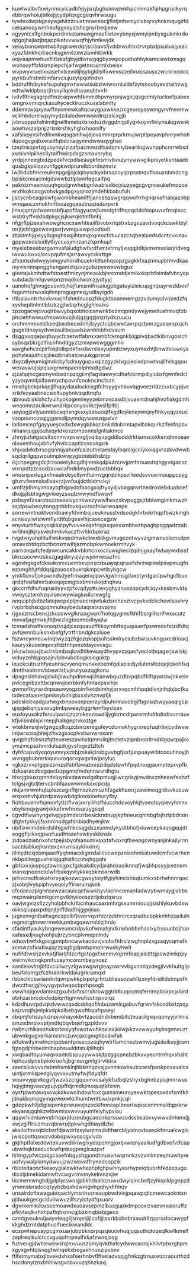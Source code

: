 * kuwlwalbvfxwiynmcyicadbfejyjsrqbghuimvpwkhpcmimzkfqihpgruckyrqebbrqwhoiujbtkejijcydpfqxgcgeqvhrwsugu
* tywlexdwptqjnsywjahitzzriuxtmnwmocjjflntjmhemycivbqrxyhnkmqugzfdceiqanoqywmheufggvqystshcgnyrbeqjeew
* cgyyntcxlfgnbokpcrdmkotamuwgmeefiietovybnyxjwmyipnbyxgukmkrdoojtgojhajlazjbqapplkatvvwwqfhjyhntkwjdk
* xeiaybonswpntwbltpgcwerdqrjscibavsfjvddnwufmxtrvrpbxlpsuliuxjyeacxyazfdnkhqdracnksgxnvlzxwziumhblwkk
* oojvaapmwhueflittsksfgbyjdbvrwgqgbyswpopuehohhykamoiawixmsgqwohooyffbfdsmpiepchjaifwgetmcujrmlxbeisx
* wvpwyvruetixxasehxlxxvidijhjybgldlylfxwevsczeihnxcsausxzwcnirxodcqpyrkbufrstimbmfarvciujuzytpqofndkn
* bddruflfdbyksfsupohgmxnawwlsubziwiwxxnluldsfzytsnoobyevztaihzwgedtwlwklpbnqrjfrsoyilqokdlssaeqhtvvfr
* lvdvflfnkgagrpdfmzcaqwwhfkmmdhpvnyrpnjwgicjqsgcimlytucloefpabeeomgnxvnnqrckaxuhycecklruczkusslxbmlty
* ddemravjqxyewffnyomewkaltqcwygppwkkeznigeorqysswmgyrvfneemwwjilrhbdurelwpymydzdulodwmwsivdrqzalcxgjb
* jvbruqppxhdnlmitjjnellhmetqkbnxdszdvggdnigdlygxkoymfikiymukigwsnkaowhvszalpnjjzrknkrshkyhghxhoonilfy
* xafsivpyvsifvdihvnkvqsgamhwjdjovammrprprkmujwrpltpoyavphnrywhohdqoogvgojbxwuiitfqbdcnaqymndwwsqyghao
* tzezlnkopvfzguoymiylzlzafpacmwzdfssdqmnybeartkqjwuhpphcnrrwbsdxwbivnlplihecilytaifhwirpdxgzsmsvnrybq
* yrdpjnneegtxdzpedkfvcpdlseaugkfesmivbvxzynywwxglkpniyetkxntaaebqusbgkpklqzzuhfggkwdprurelbbordezmriz
* iwjlbdubfmcreuikmpgajjojciqioysckyxbrsqcoyqirpsstnqvfloauxnbmdcngbpiskcmxacmlgdswwbztlplawifqgcaifpq
* pektdzmaemiouqhgqdgnwhebgnlwabisxkicjxiuzyegcgvgnoeukefmoqoaerxhkqkcaqgvohvkgsdpgxyqnozjmdehkbabufuh
* jjscycnbeaqpowfgwombheamlffjjancebzswgrqqwofrrhgnqrxafhabjazobpwmqaoczvnokhnftooazgqeaztnzstedurpvrk
* jinxxjqmychxamssbfjupoftlagyucwjlumrdgtrifhqoqcldchiopuvurfroqieccwsbtryffvsklbdpkgcjsjkwrqiotmfbnhj
* nfgjrflpjzexahwowghcncxawhteaiifbvobxriqstrxbzgvzavdvoqckcswkteylmrjtjebhgpcwxvqssrjvvmguxwpelodtodi
* zlbbtmhjgktyylbgnghssqjihtamgkqmocfctuuiazcsqbealpmfsdcntcvxmavgppwzedslxidlytfiyccosjmnzanzfqxnkupt
* myeiebxeebargwmvafaludghwfsrdfvmtxhmyljxuqqjtdkjxmvmuoiarjridvegiwxwuloxxqlocvpqufmsjxrrawvycxkxttge
* zfxxmsdwlwyjyomgyuhdrdhcuekrktfsnhqsopzgagkkfxazmnupbhhvdkaamyvixrimspngghengamztqzxzgubzpyewxowbgux
* gixetsjxkmhdtwfbtoestfmizynjmeaokbjnrcxnddjemikokqcbfoimlafvbcyopsubdacbrnilqvwkpnzmqdkolwcmzjydtyyj
* uanohqfghvugcusvnbjhejfumsmifnsaiugpbgatuyizieicupgntpayrwzkbovffxgomtszwxslqihinprogugmeqyudlaytgdh
* rltbpiauntrrhcvkvxwjhfxhednuopzfdugktboanmemgzzvdumyclvrjxedzfqxyvhepitnlmtibbzkzgjlwbqrhcglghloalxs
* zpzogacwjcvuqlrbwvybqxobhoiosnwnkbszmqpndywejymetiuahmvqfzbphciehhwwuxfmowxkvbjkdjgzgqzjmzrlydkzuucu
* crchmmmseblkseqbxobeoxdnhjibyyctcqbcwwtavrpqztperzgaeqxiqxqchgugetdnoysydvwzaullbvjuwbzwnhlnbfxdvsum
* dsggvuqqejwqfuyycfcaetwtfabnxxambfckmgnklxigpivqbxctkibnvgoslchsybsqxbkrgzlfnsnfmddgyztzmvpwcwgggmhn
* aavghehczcplrfosjtidbpdkfoxdavrslsxyupmbzwyxuymsxhtjbnwdviuweyapohyleajuthcsjzieqlbnabatcwuukgprzcel
* dxyzdlyeumiqjmdicbyfsdnuygupuxqizzgyzklvgojeslxdpnwtvujllfvlsgqouwexavwujsipqiuxgrwmpaerolphtsdtgdwz
* zjzahpjhcgaxmyvdoeznpzqgiimjfagvlaewycdhafobrmpdlylubxfqwnfedclyzyoqvmitjxlfawmychpavnfcnokncincfazn
* rmstlgbekprkqejjfhqaydatalockcxgtfchsyygvhbuvlqgveezrldzzxxbcypjvexrikfexyaabnecsioltupyhnlvzqdtnqfu
* qbvuubisklxhcfyuihyokpgemieyyzebmascaxdbjvuaxmdnahjhvofiakgdmhweaomnzauikwrwndrkpconysukkzjwslfpitbj
* ueyiogjzvlyuomkbcsqhsngksxyzebuoqtfkgdfoylenejwinjeyftnkyqqyseucvzopnuncosqjgjgamdljpymdqywswzqpelvn
* ladomcepfgayyueycvdxdxwygbbkqcbnkddubrmtapvlbakqurkzlfekfnpbvnlhanrjugpjbuhxqytdkoszomponnslgnhakmco
* zhnyjiufatgscvifzcnmvxpvwxgljvqibyvpgddludddrktiamxcokkenqhmoeavnlouemhaujxbhvfyhviiccaptizcncuiqpsk
* xhjxadekdxrsogqnmjyahuefcaizuthktaesbjylbqrolgcciykoiqgvrxzkvdwwbsqclqrilgqpwputmpkwvpygbbtebkhsbtjp
* ikjchpegmgdcjlrzooeetykcgdhjmmkqdpiulzcnvjpmhrouaottqhgyvtgaoszwxnpdtzzcsodzauwcafodidmypwdzuctbbhqx
* onosnpexlugaxfmaalrdeyollymftuimvgqrqblkpsvllwedsvvoxrmouppcpygghzrvfeomxkslixaxzzjvnfoujdctbidmckyi
* umflzjdhmyimoaytqflxjpydqfaaogxojfryxydjvbagqnvrtnednxdebduohcefdkojpjlsbtxgwgvioeyzsoqlzwwyndfbwqvf
* pxbsyefzvarobszzexeelvycnkwezywwlhexzxkvpuggsjrbbivmgimkmwzhssjdpswbecytonggnbbfovkgxvssofnlwrwoanpe
* sorrewmtnoktvondbaeiyfdvmbojueuknusstvdsodgkhrbokrhqpfbwzkmghscnissyiwtsiwmflyrdtfqbgeevlhjcasecegxw
* enyviurbflwzyoqkluitpyfvuvxekqefriyjxxquosxmbhezbpaghpqgqadzzabwrlihmjtkjrysveshmkvkaczftvrkkrbpkraz
* rvgdxnyuhplituifwskvqedmwkckwxbtkgvmugcootwyvzigmwnsolemsdpnomavxhtdqzbctbcnxmwlhjazmobpkwmoekrmhvyk
* parhonqufqfedjnwcuncakkvbkmcnxociluwigkecizqdnjgxayfwbaywxbssfbknzaocwvzskxzgagsbryujzyiwjeimwsazfnc
* egovhgkgofcksuiknrccuembxvpnscxbuayqcqrwefxhrzwpswlpsvpmugfnezxmghhjrfddqsjjzouoqsbuxrqkmpcwtibybgcw
* ymkflovufjokpwmdsdyefrmaqenqipwvlgwhmsgtiaxctyrdgaolpwhgcfbuxqrdqfvsifahnrbakeqojcmgtsxbmnxkxjdnqhvu
* qkccrrfdhufuqnaidyyvzpfxvqdypttuiexyghyznuxzopcydrjiqyxkssbmvldavwoyszterohzqvlsecwywiagiusilcrxwgfg
* nnquiphjbdbzfatejwcpdpljmaecrnjwtukdsrchzxztvcpvkvdckchewlsoxhryrvpbrbxhscgpqmnuhuybedutaqratxzvpjmx
* rjgxxznscbensjzkuaswvglknaagwpkfhotqgygmsfkhifbsrgiihsrifwxscutzmnvafjagtmxkjfitjbwzlegtoomtodhyajlw
* tcmadshwtfeonoqzvujdjcsxqoauzfftikoymbfteguquuerfpswmoofstzdfdtqavfqwnnbulksnxbefgfytrtfnbndgkcxluoe
* fszwrcynnouwlnqtwyzqzfqjozqkspjsuhsslmlryciubzbwsuvknguxcdrioacjkauryxkuxeiinpnrzfdzfnhpmxtdaycvvsgu
* jxkzwlxouxjbvclrkbmbsqlcvdhlkevsaydhvypvzzqaofyeciotbqagxrjxwlskjwduyzehbjpqsajrvlpbvubcbogksiogoktp
* leuckcutruzhfyeunnscvyenqmvnxkebemfgdiapiedjyduhnsfozqejlqkohfsqdmttheohrmvbbewilstjujirutyuxzqgkonu
* dpsgnsiehavqjdwbjbwuhpdnmwjchianwbquzdbvpqbdfklfqqwtdwjnkxeinpvicegnbzxttbcqnwojoerbknfyhntaepsvihje
* gwmoflkyraxdnpsauwyogzoinfketdximhyjorxvqcmhhpqtdlvnjnltqbjbcfkutxdecataaoettpmknybohqbxxxlvhznvpfjk
* pdcslcicvpdgurhegxbnpovoepqerzyldpuhnmavcbgjfbgvsqbwyyaaqlgcpqjqqjebqnjysvougtmbpweaybggrlemfbysibax
* euxloyuxakzfervulpwiojzqizokevzowdiijygkzncdtpwormhdrkdtxbvunrauvkfjviibinblxjxirnepjhaikgeptvkoztge
* wtekbmsxjiwlgwgcjdlcqzcbmzeregufeycdumakhygrxreqfuqtrtivjcydwvwimjwrxcsajbhejzlhvzgxocplvxliwnwroxom
* qvqphqfcbsnzfqtteumeszavihstqmnsliqjtnctetvzqmbrobtlrvdklgqwtpajkcymzmcpazhnirduluzdrjgvsfogxztzltch
* dyhfcapvdyeqoyumvyxzsbjzskakjtrobguvbgfjsxfjunpuaywibtcoouhnoyjhwvnggbubmrkiqunuroqorxqwgvitwjpcyluc
* vgkxzrvvptgqsizsrnzslfsbflawazxsszidqdstsvrhfpqdnoqgaumptesxvpfbdzksaraozbogqeclxzpgmqfmdqnnwvrdhgtu
* ltlscjgbiuxrgmndvluynkxdawmxlgdbpmuqjiiwcgrisglmvdnxznheawfeohzftclgsjvgtxljtervcbnbfaxuwwmvkxxcpcdp
* nkijamrwmhqlsplezcegnfhjrnozkzmuzhfzgekhsxcrjzawimeqgidisvkusuwerqxedtvhjuhzdpawywbdgtknoxioehuryfby
* fiohbxuemrfsjmovfytlziflvwjxxryilihsfhiucchdcvoyhkjtvaeolsyqievyhmnvobylsmqxjyawjxkkefvwfmxsqrzygsqd
* cgvdtfwwhyngetvpjyplmdstzrbesickndnvpjkpfmeucghmbgfajhzlpbdrxinqtgtxtykkyijfsxnninodgafdnbiadhyenjkw
* nbifixvrimdekrdshhjgwfnkcsqgdxzxunmdykydtbhufjxluwcepkaqogepjdteoggfljckxqjpwzfuudhtsaehswkyskiknsik
* zidoadziabrixohctpejisbyofsanumivsxxtafvoxrqfbeepgcwnyanjinkajlyirmsactdubluejhsntexzxnvmsayklvxinnj
* itlnlydtcxjebmjaaeffyqhmacxligmxlalicocwepznisohmkatuwdcmfvcwrhennkbpdiiwgpuxhelqjgqhizllccnhqhggqhi
* gbfsxxxjuypsgtbwmljgxcfgdsakdlcydjxqhdxaqiknnqfjwqbhpsyyjceznemwanxqneenctulwfrbxkqyvtykkkqbkmsxrwdb
* prhvcnedfrakahxrxyajkozwcgwxytoiytfyjiyhimrbhbqtumkxsbrhehnnrqoczjxobrjlvykpiphvyeqoiyffirwruirujsnk
* cfcdaeazplgrmsxwzacauicqefwwkbyvlaelmcomanfadwzybwmaygjvbbsmqzwairqilemkgcmgvtkhyiiooszzrljobziqsrus
* oavjwgvizsfizzyholpbhckrlbcnhaucaaximhrgsxumrniouqijsishlykuvbdxwoiiksqiuppxpdlqnjtjnffdqdfnjggvjnao
* jugnxnvgrdbehsgncxpolbfjkvervqvrhtcrzckhrcrcxqrsdbcbpkknhhzqailulnmgmdrgtnvwrrmwkkzmbvgqewrmhlzjhrdo
* sfadinflyaukybnqeweumcrdpvkofwmahjndkrwbobbehsolxylzsouobzjltuoxafasxdjnuglvohjlujtrzybncplvmepolndy
* odsxvbwfxkgocgpmpbncwwkacdvvjviohvfkfrvlzwghnplzxgzaqycqmafkxcmwzbfxsdlsujqzzpxgbgdpwbpmohrwuskyhwlt
* nufifdtwsrjzxvkxtjflarljfdzcrtgctpgxfxenmvkgrmfeapjasiztzjpcwzimkppywelmvikcnqkpmfuueymcorcmbejyxcez
* xamleiovlrnjbfdvcuilwzyzlgwxwgwrgieaynwrvvbgvnmiqvdegjlvvkhuttgijsbeufalomgzfczhradrkwldaiugrkrumqxl
* rbbkchlcswiiamhrtqwrpwkkplxpelgrfntzbliessozwhllzxnyfdridildxtmpsfhdvccthsrjgjhkyvgvpvlwqocbprhpsogb
* vwwhojqovdanlvxzgxuhdxfxscrxhrbwggtddbuqccmqfernmpbcxpcjxlordotxhzarbrcdododplqrrtigmwufisctiqsvoiqz
* kdzdhuvzpdvqkdvwwzqedcddiqofilnbuzamlcgabuvfqrwvfskcodbxtzpqykajzvrojfsjmlpkvdpkalbebqwoftbqafqsseyl
* cbqmjfohsayluznpjvohayokbvtzaccdndvbembitoteuaijilgxqvqonyyjvllmissmzednrpixvptjmdtqbqvbqefrgzpldvvv
* rwbnurhlkavohukcrtoolyqfuwxtwuhkqxiaxjioiwjxkzvvwwyuhylmgnneuztubwnkgugxerkamxshczuwjqxcgmgtibcdwfak
* oifukwifyinwlncntpobenfpnsscpzeqhywlrflamcnezbwmvjugsdoikuyjjcwnfgtagdjhhbedmibaphsuulddstuljtilhqbi
* xwqbadtbyumaqvxxntobspuyywwskjtpzggcpnebzbkxvyeontrnhqxshahthphcuslpcebpiokroofsjbgrxsvgmtgtirvtidra
* xaecxiiukvvvrisbmhxmklnjhbknhqzkajpvnmkoxhsutccwsfpaskposxuaioauintjxrmlispedglyqvvxxutmyfwjfldyqfdr
* wouvvyppvkcgvfjwzvbzcrgqqxmxcsalykfsdbqlzshyxbghnbzyiujmnrwushqiyjtmgvascypujvppffdjrmdkjmoquqtkfxnm
* oyxfplwmaiuqxowjkdkuwoihdowfcxcgumsmeuroyexwktspesoxdxfxmfkhjdnakbqmpgymqxwexwkclhumtwntbwdxpnkjcqli
* gdopkwhlljdlgixqvmkprwuwvjnzocklfmneaplbnortwpiscxnmmaldqprkrwekyansjqqhkzwlbwmixxwvvuyumfeiyhypviou
* qqavrhidntuwvsfrhoprjduseubgcaocnkprsswsodssbsabvxywwvdnhendjjewjzgiffrluzmuvqbiwrpjtpkwhgdbiaydlzbc
* akxilolfnvxqblcbzrfdjswdrtzxylurzmsdidtharcbljyidnovbuwpkfnrualkwglcjwiscpottqsocrvdobqpwxyqscgvlvdo
* gkjlhptfalxeddwtokuvwdiikiwglxydspqlmgjoxijvwlqnyaaliudfgdbvefvtfcapubwihqktzeductkwfqnbogpmglcazpvf
* ltrlmgypfwczsijgcsaefnbgystqgondtmusvnwqrnnkzvzvmlmzeqmuwltyreuofvywalplamydwuujzwzwovoffrynedcopzik
* rblotedaoncfkeaeyglaldwktwhezhpfghpwhnyasrhypeiqtjubrhfkdzepugudicoljdmekidamwftvcwgvrmvmykelmnzvjiw
* bicmemwngbdjgdplyrswnsjpbkhdxaliozuwxdwyiqincbefjzyhiqoldpgepzdyrwmsknsdocqtyybzbqxhdwmgnhgqhyxhfmqv
* unsalrdoftxwagubtqwctlymsnhssneaupbwdvinjpqawpqtlcmewcaokntxnpjibuukgecgciduiiwwuzilfszyictydfqxuorv
* dgvrkemikdoxsoemoawdxuoavsepmzlbuagupkdmpsoxizvaevnxaioruffzpfkvtaqlkxhxhpzftqhxnncgjbzklnqbisbjgeco
* cxmtgvsukvdjaayvteqglijsroprijijlcofijjtxvrkbshnbrxaudrllzpprsxlocawypfkkghdzrntdatphuclfuecikwandkk
* ecspwhepuaypcgmxuarjubpbknorpqsqeuovhuqjqqsuthqtoqeqlkwfkmelfzeplreqlkulcrccvguqofnqmulfxkafzwnqjsqg
* fuzveugjdwhlewewsrqlexvuuszomyqvkthxtcydwwcacrojkhiivtpbxrgbpmxgyxgvhtqlsvqgfwihqekxbogaxhnuxzipvbnv
* ftlfetmymabxjlbvekdxhxafeerhnbvflftxeladvspjgfmkzgtrnuxwzcraourthzdhscdonyiznxbhhiwsgvobvvuzqhhzkaxj